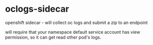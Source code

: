 # oclogs-sidecar
openshift sidecar - will collect oc logs and submit a zip to an endpoint

will require that your namespace default service account has view permission, so it can get read other pod's logs.

